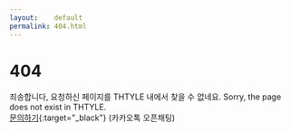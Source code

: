 ```yaml
---
layout:    default
permalink: 404.html
---
```


# 404

죄송합니다, 요청하신 페이지를 THTYLE 내에서 찾을 수 없네요. Sorry, the page does not exist in THTYLE.  
[문의하기](https://open.kakao.com/o/sH9nolu){:target="_black"} (카카오톡 오픈채팅)  